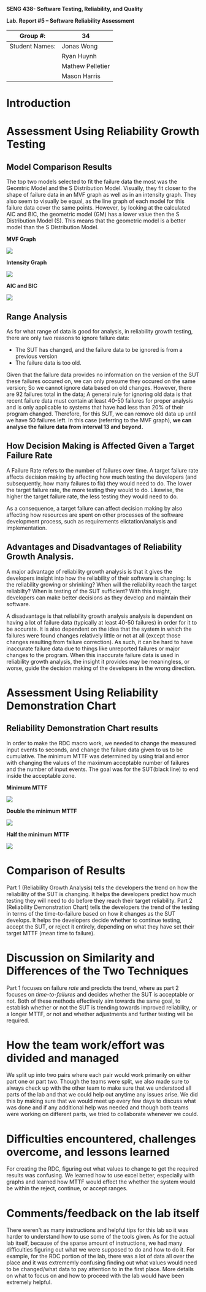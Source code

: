 **SENG 438- Software Testing, Reliability, and Quality**

**Lab. Report \#5 – Software Reliability Assessment**

| Group \#:       | 34  |
|-----------------|---|
| Student Names:  |  Jonas Wong |
|                 |  Ryan Huynh |
|                 |  Mathew Pelletier |
|                 |  Mason Harris |

# Introduction

# Assessment Using Reliability Growth Testing 
## Model Comparison Results
The top two models selected to fit the failure data the most was the Geomtric Model and the S Distribution Model. Visually, they fit closer to the shape of failure data in an MVF graph as well as in an intensity graph. They also seem to visually be equal, as the line graph of each model for this failure data cover the same points. However, by looking at the calculated AIC and BIC, the geometric model (GM) has a lower value then the S Distribution Model (S). This means that the geometric model is a better model than the S Distribution Model.

**MVF Graph**

![](./media/mod_comp_mvf.PNG) 

**Intensity Graph**

![](./media/mod_comp_intens.PNG)

**AIC and BIC**

![](./media/mod_comp_calc.PNG)

## Range Analysis
As for what range of data is good for analysis, in reliability growth testing, there are only two reasons to ignore failure data:
* The SUT has changed, and the failure data to be ignored is from a previous version
* The failure data is too old.

Given that the failure data provides no information on the version of the SUT these failures occured on, we can only presume they occured on the same version; So we cannot ignore data based on old changes. However, there are 92 failures total in the data; A general rule for ignoring old data is that recent failure data must contain at least 40-50 failures for proper analysis and is only applicable to systems that have had less than 20% of their program changed. Therefore, for this SUT, we can remove old data up until we have 50 failures left. In this case (referring to the MVF graph), **we can analyse the failure data from interval 13 and beyond.**

## How Decision Making is Affected Given a Target Failure Rate
A Failure Rate refers to the number of failures over time. A target failure rate affects decision making by affecting how much testing the developers (and subsequently, how many failures to fix) they would need to do. The lower the target failure rate, the more testing they would to do. Likewise, the higher the target failure rate, the less testing they would need to do.

As a consequence, a target failure can affect decision making by also affecting how resources are spent on other processes of the software development process, such as requirements elictation/analysis and implementation.

## Advantages and Disadvantages of Reliability Growth Analysis.
A major advantage of reliability growth analysis is that it gives the developers insight into how the reliability of their software is changing: Is the reliability growing or shrinking? When will the reliability reach the target reliabilty? When is testing of the SUT sufficient? With this insight, developers can make better decisions as they develop and maintain their software.

A disadvantage is that reliability growth analysis analysis is dependent on having a lot of failure data (typically at least 40-50 failures) in order for it to be accurate.  It is also dependent on the idea that the system in which the failures were found changes relatively little or not at all (except those changes resulting from failure correction). As such, it can be hard to have inaccurate failure data due to things like unreported failures or major changes to the program. When this inaccurate failure data is used in reliability growth analysis, the insight it provides may be meaningless, or worse, guide the decision making of the developers in the wrong direction.

# Assessment Using Reliability Demonstration Chart 

## Reliability Demonstration Chart results 
In order to make the RDC macro work, we needed to change the measured input events to seconds, and change the failure data given to us to be cumulative. The minimum MTTF was determined by using trial and error with changing the values of the maximum acceptable number of failures and the number of input events. The goal was for the SUT(black line) to end inside the acceptable zone.

**Minimum MTTF**

![](./media/minMTTF.png) 

**Double the minimum MTTF**

![](./media/doubleMTTF.png)

**Half the minimum MTTF**

![](./media/halfMTTF.png)

# Comparison of Results

Part 1 (Reliability Growth Analysis) tells the developers the trend on how the reliability of the SUT is changing. It helps the developers predict how much testing they will need to do before they reach their target reliability. Part 2 (Reliability Demonstration Chart) tells the developers the trend of the testing in terms of the time-to-failure based on how it changes as the SUT develops. It helps the developers decide whether to continue testing, accept the SUT, or reject it entirely, depending on what they have set their target MTTF (mean time to failure).

# Discussion on Similarity and Differences of the Two Techniques

Part 1 focuses on failure *rate* and predicts the trend, where as part 2 focuses on *time-to-failures* and decides whether the SUT is acceptable or not. Both of these methods effectively aim towards the same goal, to establish whether or not the SUT is trending towards improved reliability, or a longer MTTF, or not and whether adjustments and further testing will be required. 

# How the team work/effort was divided and managed
We split up into two pairs where each pair would work primarily on either part one or part two. Though the teams were split, we also made sure to always check up with the other team to make sure that we understood all parts of the lab and that we could help out anytime any issues arise. We did this by making sure that we would meet up every few days to discuss what was done and if any additional help was needed and though both teams were working on different parts, we tried to collaborate whenever we could. 


# Difficulties encountered, challenges overcome, and lessons learned
For creating the RDC, figuring out what values to change to get the required results was confusing. We learned how to use excel better, especially with graphs and learned how MTTF would effect the whether the system would be within the reject, continue, or accept ranges.

# Comments/feedback on the lab itself
There weren't as many instructions and helpful tips for this lab so it was harder to understand how to use some of the tools given. As for the actual lab itself, because of the sparse amount of instructions, we had many difficulties figuring out what we were supposed to do and how to do it. For example, for the RDC portion of the lab, there was a lot of data all over the place and it was extrememly confusing finding out what values would need to be changed/what data to pay attention to in the first place. More details on what to focus on and how to proceed with the lab would have been extremely helpful.  
